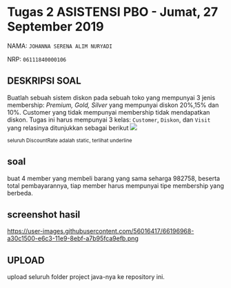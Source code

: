 # Tugas 2 ASISTENSI PBO - Jumat, 27 September 2019
NAMA: `JOHANNA SERENA ALIM NURYADI`

NRP: `06111840000106`


## DESKRIPSI SOAL
Buatlah sebuah sistem diskon pada sebuah toko yang mempunyai 3 jenis membership: *Premium, Gold, Silver* yang mempunyai diskon 20%,15% dan 10%.
Customer yang tidak mempunyai membership tidak mendapatkan diskon.
Tugas ini harus mempunyai 3 kelas: `Customer`, `Diskon`, dan `Visit` yang relasinya ditunjukkan sebagai berikut
![](https://www.ntu.edu.sg/home/ehchua/programming/java/images/ExerciseOOP_Discount.png)

<small>seluruh DiscountRate adalah static, terlihat underline</small>

## soal
buat 4 member yang membeli barang yang sama seharga 982758, beserta total pembayarannya, tiap member harus mempunyai tipe membership yang berbeda.

## screenshot hasil
https://user-images.githubusercontent.com/56016417/66196968-a30c1500-e6c3-11e9-8ebf-a7b95fca9efb.png

## UPLOAD
upload seluruh folder project java-nya ke repository ini.
